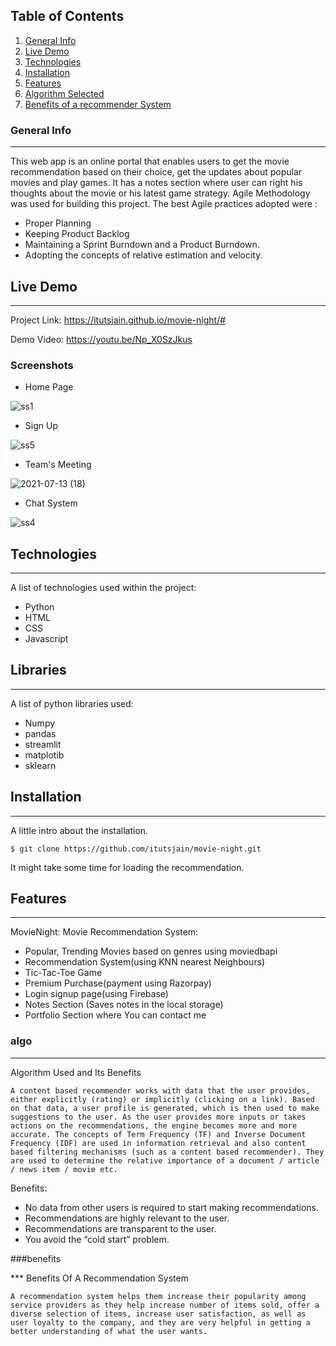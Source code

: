 ## Table of Contents
1. [General Info](#general-info)
2. [Live Demo](#live-demo)
3. [Technologies](#technologies)
4. [Installation](#installation)
5. [Features](#features)
6. [Algorithm Selected](#algo)
7. [Benefits of a recommender System](#benefits)
### General Info
***
This web app is an online portal that enables users to get the movie recommendation based on their choice, get the updates about popular movies and play games.  It has a notes section where user can right his thoughts about the movie or his latest game strategy.  Agile Methodology was used for building this project. The best Agile practices adopted were :

* Proper Planning
* Keeping Product Backlog
* Maintaining a Sprint Burndown and a Product Burndown.
* Adopting the concepts of relative estimation and velocity.

## Live Demo 
***
Project Link: https://itutsjain.github.io/movie-night/#

Demo Video: https://youtu.be/Np_X0SzJkus

### Screenshots
* Home Page

![ss1](https://user-images.githubusercontent.com/59473485/125424577-ebf7dc8f-e561-42e9-b051-a1e466be3619.png)

* Sign Up

![ss5](https://user-images.githubusercontent.com/59473485/125425454-3f1133a5-a525-4b44-bbb2-e97ef2eb033b.png) 

* Team's Meeting

![2021-07-13 (18)](https://user-images.githubusercontent.com/59473485/125504468-2c50d3b7-a0c2-4529-8571-2eb17f5dedc6.png)

* Chat System

![ss4](https://user-images.githubusercontent.com/59473485/125504927-06ddd471-901a-4b69-b7bb-e6234637c864.png)

## Technologies
***
A list of technologies used within the project:
* Python
* HTML
* CSS
* Javascript
## Libraries
***
A list of python libraries used:
* Numpy
* pandas
* streamlit
* matplotib
* sklearn

## Installation
***
A little intro about the installation. 
```
$ git clone https://github.com/itutsjain/movie-night.git

```
It might take some time for loading the recommendation.

## Features
***
MovieNight: Movie Recommendation System:
* Popular, Trending Movies based on genres using moviedbapi
* Recommendation System(using KNN nearest Neighbours)
* Tic-Tac-Toe Game
* Premium Purchase(payment using Razorpay)
* Login signup page(using Firebase)
* Notes Section (Saves notes in the local storage)
* Portfolio Section where You can contact me 

### algo
***
Algorithm Used and Its Benefits
```
A content based recommender works with data that the user provides, either explicitly (rating) or implicitly (clicking on a link). Based on that data, a user profile is generated, which is then used to make suggestions to the user. As the user provides more inputs or takes actions on the recommendations, the engine becomes more and more accurate. The concepts of Term Frequency (TF) and Inverse Document Frequency (IDF) are used in information retrieval and also content based filtering mechanisms (such as a content based recommender). They are used to determine the relative importance of a document / article / news item / movie etc.
```
Benefits:
* No data from other users is required to start making recommendations. 
* Recommendations are highly relevant to the user. 
* Recommendations are transparent to the user.
* You avoid the “cold start” problem. 

###benefits

*** Benefits Of A Recommendation System
```
A recommendation system helps them increase their popularity among service providers as they help increase number of items sold, offer a diverse selection of items, increase user satisfaction, as well as user loyalty to the company, and they are very helpful in getting a better understanding of what the user wants.
